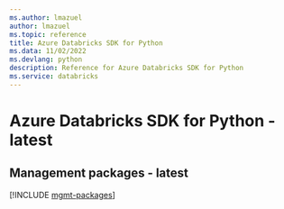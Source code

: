 ```yaml
---
ms.author: lmazuel
author: lmazuel
ms.topic: reference
title: Azure Databricks SDK for Python
ms.data: 11/02/2022
ms.devlang: python
description: Reference for Azure Databricks SDK for Python
ms.service: databricks
---
```

# Azure Databricks SDK for Python - latest

## Management packages - latest
[!INCLUDE [mgmt-packages](databricks-mgmt-index.md)]